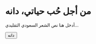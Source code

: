 <!DOCTYPE html>
<html lang="ar">
<head>
    <meta charset="UTF-8">
    <meta name="viewport" content="width=device-width, initial-scale=1.0">
    <title>Love Poetry for Dana</title>
    <link rel="stylesheet" href="styles.css">
</head>
<body>
    <div class="container">
        <h1>من أجل حُب حياتي، دانه</h1>
        <div id="poetry">
            <p>أدخل هنا نص الشعر السعودي التقليدي...</p>
        </div>
        <button id="generate-poem">دانه</button>
    </div>
    <script src="script.js"></script>
</body>
</html>